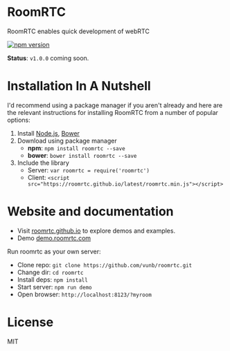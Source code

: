 RoomRTC
================
RoomRTC enables quick development of webRTC

[![npm version](https://img.shields.io/npm/v/roomrtc.svg?style=flat)](https://www.npmjs.com/package/roomrtc)

**Status**: `v1.0.0` coming soon.

Installation In A Nutshell
===========================
I'd recommend using a package manager if you aren't already and here are the relevant instructions for installing RoomRTC from a number of popular options:

1. Install [Node.js](http://nodejs.org/), [Bower](http://bower.io/)
2. Download using package manager
    * **npm**: `npm install roomrtc --save`
    * **bower**: `bower install roomrtc --save`
3. Include the library
    * Server: `var roomrtc = require('roomrtc')`
    * Client: `<script src="https://roomrtc.github.io/latest/roomrtc.min.js"></script>`

Website and documentation
=========================

* Visit [roomrtc.github.io](https://roomrtc.github.io) to explore demos and examples.
* Demo [demo.roomrtc.com](https://demo.roomrtc.com)

Run roomrtc as your own server:

* Clone repo: `git clone https://github.com/vunb/roomrtc.git`
* Change dir: `cd roomrtc`
* Install deps: `npm install`
* Start server: `npm run demo`
* Open browser: `http://localhost:8123/?myroom`

License
========

MIT